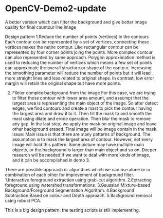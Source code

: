 # OpenCV-Demo2-update
A better version which can filter the background and give better image quality for final countour line image

Design pattern
1.Reduce the number of points (vertices) in the contours
Each contour can be represented by a set of vertices, connecting these vertices makes the netire contour. Like rectangular contour can be represented by four corner points joing the points.
More complex contour can also represented by same approach. Polygon approximation method is used to reducing the number of vertices which means a few set of points can approximate the overall structure or shape of the contour. Increasing the smoothing parameter will reduce the number of points but it will lead more straight lines and less related to original shape. In contrast, low error margin will retain the original shape but have more points.

2. Fileter complex background from the image
For this case, we are trying to filter those contour with lower area amount, and assumpt that the largest area is representing the main object of the image. So after detect edges, we find contours and create a mast to pick the contour having the largest area and draw it to it. Then fill the mask to and smooth the mast using dilate and erode operation. Then blur the mask to remove any gap. In the last step, we apply the mask on original image and leave other background erased. Final image will be image contain in the mask.
Issue: Main issue is that there are many patterns of background. The assumption is to mask the largest area of contour. However, not every image will hold this pattern. Some picture may have multiple main objects, or the background is larger than main object and so on. Deeper research will be needed if we want to deal with more kinds of image, and it can be accomplished in demo 3.


There are possible approach or algorithms which we can use alone or in combination of each other for improvement of background filter.
1.Interactive foreground extraction using grab-cut algorithm.
2.Extracting foreground using watershed transformations.
3.Gaussian Mixture-based Background/Foreground Segmentation Algorithm.
4.Background Subtraction Based on colour and Depth approach.
5.Background removal using robust PCA.

This is a big design pattern, the testing scripts is still implementing. 
